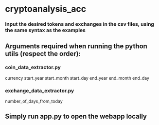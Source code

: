 # cryptoanalysis_acc
  
### Input the desired tokens and exchanges in the csv files, using the same syntax as the examples

## Arguments required when running the python utils (respect the order):

### coin_data_extractor.py

currency start_year start_month start_day end_year end_month end_day  
  
### exchange_data_extractor.py

number_of_days_from_today

## Simply run app.py to open the webapp locally
